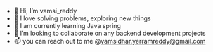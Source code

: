 - 👋 Hi, I’m vamsi_reddy
- 👀 I love solving problems, exploring new things
- 🌱 I am currently learning Java spring
- 💞️ I’m looking to collaborate on any backend development projects
- 📫 you can reach out to me @vamsidhar.yerramreddy@gmail.com

<!---
vamsi-yerramreddy/vamsi-yerramreddy is a ✨ special ✨ repository because its `README.md` (this file) appears on your GitHub profile.
You can click the Preview link to take a look at your changes.
--->

